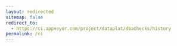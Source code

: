 ```yaml
---
layout: redirected
sitemap: false
redirect_to:
  - https://ci.appveyor.com/project/dataplat/dbachecks/history
permalink: /ci
---
```

